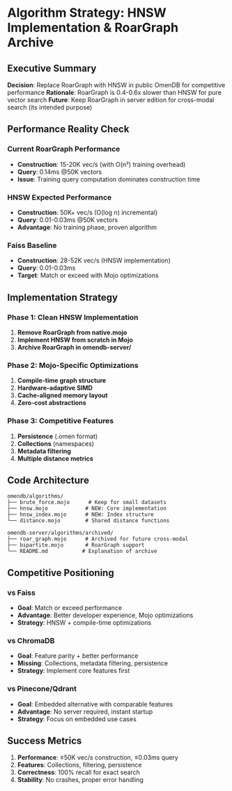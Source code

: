 # Algorithm Strategy: HNSW Implementation & RoarGraph Archive

## Executive Summary

**Decision**: Replace RoarGraph with HNSW in public OmenDB for competitive performance
**Rationale**: RoarGraph is 0.4-0.6x slower than HNSW for pure vector search
**Future**: Keep RoarGraph in server edition for cross-modal search (its intended purpose)

## Performance Reality Check

### Current RoarGraph Performance
- **Construction**: 15-20K vec/s (with O(n²) training overhead)
- **Query**: 0.14ms @50K vectors
- **Issue**: Training query computation dominates construction time

### HNSW Expected Performance
- **Construction**: 50K+ vec/s (O(log n) incremental)
- **Query**: 0.01-0.03ms @50K vectors
- **Advantage**: No training phase, proven algorithm

### Faiss Baseline
- **Construction**: 28-52K vec/s (HNSW implementation)
- **Query**: 0.01-0.03ms
- **Target**: Match or exceed with Mojo optimizations

## Implementation Strategy

### Phase 1: Clean HNSW Implementation
1. **Remove RoarGraph from native.mojo**
2. **Implement HNSW from scratch in Mojo**
3. **Archive RoarGraph in omendb-server/**

### Phase 2: Mojo-Specific Optimizations
1. **Compile-time graph structure**
2. **Hardware-adaptive SIMD**
3. **Cache-aligned memory layout**
4. **Zero-cost abstractions**

### Phase 3: Competitive Features
1. **Persistence** (.omen format)
2. **Collections** (namespaces)
3. **Metadata filtering**
4. **Multiple distance metrics**

## Code Architecture

```
omendb/algorithms/
├── brute_force.mojo      # Keep for small datasets
├── hnsw.mojo            # NEW: Core implementation
├── hnsw_index.mojo      # NEW: Index structure
└── distance.mojo        # Shared distance functions

omendb-server/algorithms/archived/
├── roar_graph.mojo      # Archived for future cross-modal
├── bipartite.mojo       # RoarGraph support
└── README.md           # Explanation of archive
```

## Competitive Positioning

### vs Faiss
- **Goal**: Match or exceed performance
- **Advantage**: Better developer experience, Mojo optimizations
- **Strategy**: HNSW + compile-time optimizations

### vs ChromaDB
- **Goal**: Feature parity + better performance
- **Missing**: Collections, metadata filtering, persistence
- **Strategy**: Implement core features first

### vs Pinecone/Qdrant
- **Goal**: Embedded alternative with comparable features
- **Advantage**: No server required, instant startup
- **Strategy**: Focus on embedded use cases

## Success Metrics

1. **Performance**: ≥50K vec/s construction, ≤0.03ms query
2. **Features**: Collections, filtering, persistence
3. **Correctness**: 100% recall for exact search
4. **Stability**: No crashes, proper error handling